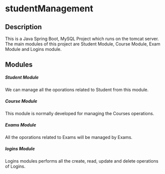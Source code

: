 # studentManagement

## Description
This is a Java Spring Boot, MySQL Project which runs on the tomcat server.
The main modules of this project are Student Module, Course Module, Exam Module and Logins module.

## Modules
##### Student Module
We can manage all the oporations related to Student from this module.
##### Course Module
This module is normally developed for managing the Courses operations.
##### Exams Module
All the oporations related to Exams will be managed by Exams.
##### logins Module
Logins modules performs all the create, read, update and delete operations of Logins.
